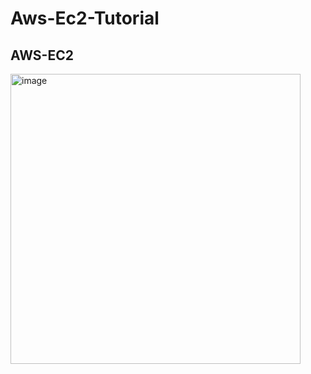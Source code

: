# Aws-Ec2-Tutorial
<h2>AWS-EC2</h2>
<img width="464" alt="image" src="https://github.com/vamshikrish007/Aws-Ec2-Tutorial/assets/17798810/2497cd97-a3e0-402d-acbd-26e639302057">
